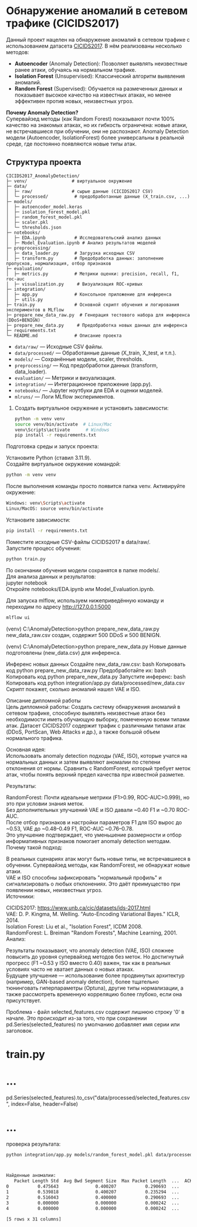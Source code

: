 # Обнаружение аномалий в сетевом трафике (CICIDS2017)

Данный проект нацелен на обнаружение аномалий в сетевом трафике с использованием датасета [CICIDS2017](https://www.unb.ca/cic/datasets/ids-2017.html). В нём реализованы несколько методов:

- **Autoencoder** (Anomaly Detection): Позволяет выявлять неизвестные ранее атаки, обучаясь на нормальном трафике.
- **Isolation Forest** (Unsupervised): Классический алгоритм выявления аномалий.
- **Random Forest** (Supervised): Обучается на размеченных данных и показывает высокое качество на известных атаках, но менее эффективен против новых, неизвестных угроз.

**Почему Anomaly Detection?**  
Супервайзед методы (как Random Forest) показывают почти 100% качество на знакомых атаках, но их гибкость ограничена: новые атаки, не встречавшиеся при обучении, они не распознают. Anomaly Detection модели (Autoencoder, IsolationForest) более универсальны в реальной среде, где постоянно появляются новые типы атак.

## Структура проекта
```
CICIDS2017_AnomalyDetection/
├─ venv/                 # виртуальное окружение
├─ data/
│  ├─ raw/               # сырые данные (CICIDS2017 CSV)
│  └─ processed/          # предобработанные данные (X_train.csv, ...)
├─ models/
│  ├─ autoencoder_model.keras
│  ├─ isolation_forest_model.pkl
│  ├─ random_forest_model.pkl
│  ├─ scaler.pkl
│  └─ thresholds.json
├─ notebooks/
│  ├─ EDA.ipynb           # Исследовательский анализ данных
│  ├─ Model_Evaluation.ipynb # Анализ результатов моделей
├─ preprocessing/
│  ├─ data_loader.py      # Загрузка исходных CSV
│  ├─ transform.py        # Предобработка данных: заполнение пропусков, нормализация, отбор признаков
├─ evaluation/
│  ├─ metrics.py          # Метрики оценки: precision, recall, f1, roc-auc
│  ├─ visualization.py     # Визуализация ROC-кривых
├─ integration/
│  ├─ app.py              # Консольное приложение для инференса
│  ├─ utils.py
├─ train.py               # Основной скрипт обучения и логирования экспериментов в MLflow
├─ prepare_new_data_raw.py  # Генерация тестового набора для инференса (DDoS+BENIGN)
├─ prepare_new_data.py     # Предобработка новых данных для инференса
├─ requirements.txt
└─ README.md              # Описание проекта
```

- `data/raw/` — Исходные CSV файлы.
- `data/processed/` — Обработанные данные (X_train, X_test, и т.п.).
- `models/` — Сохранённые модели, scaler, thresholds.
- `preprocessing/` — Код предобработки данных (transform, data_loader).
- `evaluation/` — Метрики и визуализация.
- `integration/` — Интеграционное приложение (app.py).
- `notebooks/` — Jupyter ноутбуки для EDA и оценки моделей.
- `mlruns/` — Логи MLflow экспериментов.


1. Создать виртуальное окружение и установить зависимости:

   ```bash
   python -m venv venv
   source venv/bin/activate  # Linux/Mac
   venv\Scripts\activate      # Windows
   pip install -r requirements.txt
   ```


Подготовка среды и запуск проекта:

Установите Python (ставил 3.11.9).  
Создайте виртуальное окружение командой:  
```bash
python -m venv venv
```
После выполнения команды просто появится папка venv.
Активируйте окружение:
```bash
Windows: venv\Scripts\activate
Linux/MacOS: source venv/bin/activate
```
Установите зависимости:
```bash
pip install -r requirements.txt
```
Поместите исходные CSV-файлы CICIDS2017 в data/raw/.  
Запустите процесс обучения:
```bash
python train.py
```
По окончании обучения модели сохранятся в папке models/.  
Для анализа данных и результатов:  
jupyter notebook  
Откройте notebooks/EDA.ipynb или Model_Evaluation.ipynb.

Для запуска mlflow, используем нижеприведённую команду и переходим по адресу http://127.0.0.1:5000
```bash
mlflow ui
```

(venv) C:\AnomalyDetection>python prepare_new_data_raw.py
new_data_raw.csv создан, содержит 500 DDoS и 500 BENIGN.

(venv) C:\AnomalyDetection>python prepare_new_data.py
Новые данные подготовлены (new_data.csv) для инференса.

Инференс новых данных
Создайте new_data_raw.csv:
bash
Копировать код
python prepare_new_data_raw.py
Предобработайте их:
bash
Копировать код
python prepare_new_data.py
Запустите инференс:
bash
Копировать код
python integration/app.py data/processed/new_data.csv
Скрипт покажет, сколько аномалий нашел VAE и ISO.



Описание дипломной работы  
Цель дипломной работы: Создать систему обнаружения аномалий в сетевом трафике, способную выявлять неизвестные атаки без необходимости иметь обучающую выборку, помеченную всеми типами атак. Датасет CICIDS2017 содержит трафик с различными типами атак (DDoS, PortScan, Web Attacks и др.), а также большой объем нормального трафика.  
  
Основная идея:  
Использовать anomaly detection подходы (VAE, ISO), которые учатся на нормальных данных и затем выявляют аномалии по степени отклонения от нормы. Сравнить с RandomForest, который требует меток атак, чтобы понять верхний предел качества при известной разметке.  
  
Результаты:  
  
RandomForest: Почти идеальные метрики (F1>0.99, ROC-AUC>0.999), но это при условии знания меток.  
Без дополнительных улучшений VAE и ISO давали ~0.40 F1 и ~0.70 ROC-AUC.  
После отбор признаков и настройки параметров F1 для ISO вырос до ~0.53, VAE до ~0.48–0.49 F1, ROC-AUC ~0.76–0.78.  
Это улучшение подтверждает, что уменьшение размерности и отбор информативных признаков помогает anomaly detection методам.
Почему такой подход:  

В реальных сценариях атак могут быть новые типы, не встречавшиеся в обучении. Супервайзед методы, как RandomForest, не обнаружат новые атаки.  
VAE и ISO способны зафиксировать "нормальный профиль" и сигнализировать о любых отклонениях. Это даёт преимущество при появлении новых, неизвестных угроз.  
Источники:  

CICIDS2017: https://www.unb.ca/cic/datasets/ids-2017.html  
VAE: D. P. Kingma, M. Welling. "Auto-Encoding Variational Bayes." ICLR, 2014.  
Isolation Forest: Liu et al., "Isolation Forest", ICDM 2008.  
RandomForest: L. Breiman "Random Forests", Machine Learning, 2001.  
Анализ:  

Результаты показывают, что anomaly detection (VAE, ISO) сложнее повысить до уровня супервайзед методов без меток.
Но достигнутый прогресс (F1 ~0.53 у ISO вместо 0.40) важен, так как в реальных условиях часто не хватает данных о новых атаках.  
Будущее улучшение — использование более продвинутых архитектур (например, GAN-based anomaly detection), более тщательно тюнинговать гиперпараметры (Optuna), другие типы нормализации, а также рассмотреть временную корреляцию более глубоко, если она присутствует.  






Проблема - файл selected_features.csv содержит лишнюю строку '0' в начале. Это происходит из-за того, что при сохранении pd.Series(selected_features) по умолчанию добавляет имя серии или заголовок.

# train.py
# ...
pd.Series(selected_features).to_csv("data/processed/selected_features.csv", index=False, header=False)
# ...


проверка результата:

```bash
python integration/app.py models/random_forest_model.pkl data/processed/new_data.csv



Найденные аномалии:
   Packet Length Std  Avg Bwd Segment Size  Max Packet Length  ...  ACK Flag Count  Fwd IAT Max  OriginalLabel
0           0.475643              0.400207           0.290693  ...             1.0     0.050629  OriginalLabel
1           0.539818              0.400207           0.235294  ...             0.0     0.000005           DDoS
2           0.516043              0.400000           0.290693  ...             0.0     0.000092           DDoS
3           0.000000              0.000000           0.000242  ...             1.0     0.069367           DDoS
4           0.000000              0.000000           0.000242  ...             1.0     0.016985           DDoS

[5 rows x 31 columns]
```
